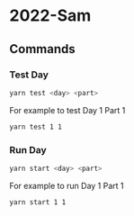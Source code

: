 # 2022-Sam

## Commands

### Test Day

```bash
yarn test <day> <part>
```

For example to test Day 1 Part 1
```bash
yarn test 1 1
```

### Run Day

```bash
yarn start <day> <part>
```

For example to run Day 1 Part 1
```bash
yarn start 1 1
```

